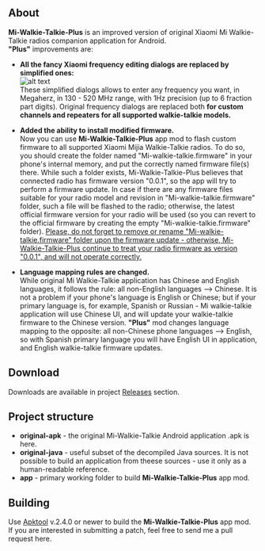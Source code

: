 ## About
**Mi-Walkie-Talkie-Plus** is an improved version of original Xiaomi Mi Walkie-Talkie radios companion application for Android.  
**"Plus"** improvements are:
* **All the fancy Xiaomi frequency editing dialogs are replaced by simplified ones:**  
![alt text](http://cs5-3.4pda.to/14851033.jpg)  
These simplified dialogs allows to enter any frequency you want, in Megaherz, in 130 - 520 MHz range, with 1Hz precision (up to 6 fraction part digits). Original frequency dialogs are replaced both **for custom channels and repeaters for all supported walkie-talkie models.**  

* **Added the ability to install modified firmware.**  
Now you can use **Mi-Walkie-Talkie-Plus** app mod to flash custom firmware to all supported Xiaomi Mijia Walkie-Talkie radios. To do so, you should create the folder named "Mi-walkie-talkie.firmware" in your phone's internal memory, and put the correctly named firmware file(s) there. While such a folder exists, Mi-Walkie-Talkie-Plus believes that connected radio has firmware version "0.0.1", so the app will try to perform a firmware update. In case if there are any firmware files suitable for your radio model and revision in "Mi-walkie-talkie.firmware" folder, such a file will be flashed to the radio; otherwise, the latest official firmware version for your radio will be used (so you can revert to the official firmware by creating the empty "Mi-walkie-talkie.firmware" folder). <ins>Please, do not forget to remove or rename "Mi-walkie-talkie.firmware" folder upon the firmware update - otherwise, Mi-Walkie-Talkie-Plus continue to treat your radio firmware as version "0.0.1", and will not operate correctly.</ins>  

* **Language mapping rules are changed.**  
While original Mi Walkie-Talkie application has Chinese and English languages, it follows the rule: all non-English languages --> Chinese. It is not a problem if your phone's language is English or Chinese; but if your primary language is, for example, Spanish or Russian - Mi walkie-talkie application will use Chinese UI, and will update your walkie-talkie firmware to the Chinese version. **"Plus"** mod changes language mapping to the opposite: all non-Chinese phone languages --> English, so with Spanish primary language you will have English UI in application, and English walkie-talkie firmware updates.  

## Download
Downloads are available in project [Releases](https://github.com/Mi-Walkie-Talkie-by-Darkhorse/Mi-Walkie-Talkie-Plus/releases) section.

## Project structure
* **original-apk** - the original Mi-Walkie-Talkie Android application .apk is here.
* **original-java** - useful subset of the decompiled Java sources. It is not possible to build an application from theese sources - use it only as a human-readable reference.
* **app** - primary working folder to build **Mi-Walkie-Talkie-Plus** app mod.
    
## Building
Use [Apktool](https://github.com/iBotPeaches/Apktool) v.2.4.0 or newer to build the **Mi-Walkie-Talkie-Plus** app mod.  
If you are interested in submitting a patch, feel free to send me a pull request here.
